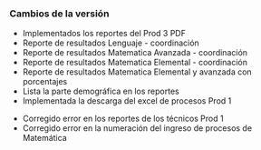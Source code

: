 <h3>Cambios de la versión</h3>

<ul>
    <li>Implementados los reportes del Prod 3 PDF</li>
    <li>Reporte de resultados Lenguaje - coordinación</li>
    <li>Reporte de resultados Matematica Avanzada - coordinación</li>
    <li>Reporte de resultados Matematica Elemental - coordinación</li>
    <li>Reporte de resultados Matematica Elemental y avanzada con porcentajes</li>
    <li>Lista la parte demográfica en los reportes</li>
    <li>Implementada la descarga del excel de procesos Prod 1</li>
</ul>     

<ul>
    <li>Corregido error en los reportes de los técnicos Prod 1</li>
    <li>Corregido error en la numeración del ingreso de procesos de Matemática</li>
</ul>